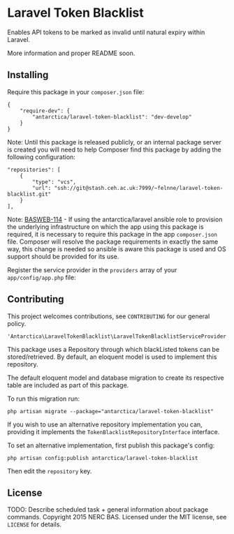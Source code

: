 # Laravel Token Blacklist

Enables API tokens to be marked as invalid until natural expiry within Laravel.

More information and proper README soon.

## Installing

Require this package in your `composer.json` file:

    {
        "require-dev": {
            "antarctica/laravel-token-blacklist": "dev-develop"
        }
    }

Note: Until this package is released publicly, or an internal package server is created you will need to help
Composer find this package by adding the following configuration:

    "repositories": [
        {
            "type": "vcs",
            "url": "ssh://git@stash.ceh.ac.uk:7999/~felnne/laravel-token-blacklist.git"
        }
    ],

Note: [BASWEB-114](https://jira.ceh.ac.uk/browse/BASWEB-114) - If using the antarctica/laravel ansible role to provision the underlying infrastructure on which the app using this package is required, it is necessary to require this package in the app `composer.json` file. Composer will resolve the package requirements in exactly the same way, this change is needed so ansible is aware this package is used and OS support should be provided for its use.

Register the service provider in the `providers` array of your `app/config/app.php` file:

## Contributing

This project welcomes contributions, see `CONTRIBUTING` for our general policy.

    'Antarctica\LaravelTokenBlacklist\LaravelTokenBlacklistServiceProvider',

This package uses a Repository through which blackListed tokens can be stored/retrieved. By default, an eloquent model 
is used to implement this repository.

The default eloquent model and database migration to create its respective table are included as part of this package.

To run this migration run:

    php artisan migrate --package="antarctica/laravel-token-blacklist"

If you wish to use an alternative repository implementation you can, providing it implements the `TokenBlacklistRepositoryInterface` interface.

To set an alternative implementation, first publish this package's config:

    php artisan config:publish antarctica/laravel-token-blacklist

Then edit the `repository` key.
## License

TODO: Describe scheduled task + general information about package commands.
Copyright 2015 NERC BAS. Licensed under the MIT license, see `LICENSE` for details.

